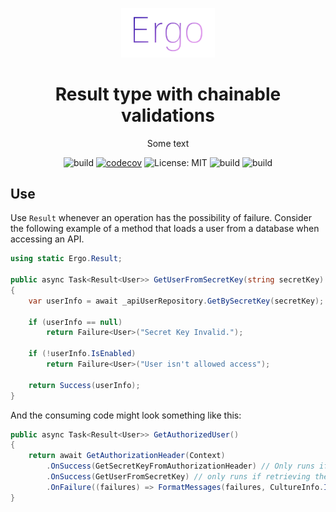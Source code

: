 <p align="center"><img src="/logo.png?raw=true" width="150"></p>
<h1 align="center">Result type with chainable validations</h1>
 
<div align="center">

Some text

![build](https://github.com/GoodeUser/Ergo/workflows/build/badge.svg) [![codecov](https://codecov.io/gh/GoodeUser/Ergo/branch/master/graph/badge.svg?token=8XDVMVSNIC)](https://codecov.io/gh/GoodeUser/Ergo) ![License: MIT](https://img.shields.io/badge/License-MIT-blue.svg) ![build](https://github.com/GoodeUser/Ergo/workflows/build/badge.svg) ![build](https://github.com/GoodeUser/Ergo/workflows/build/badge.svg)

</div>

## Use

Use `Result` whenever an operation has the possibility of failure. Consider the following example of a method that loads a user from a database when accessing an API.

```cs
using static Ergo.Result;

public async Task<Result<User>> GetUserFromSecretKey(string secretKey)
{
    var userInfo = await _apiUserRepository.GetBySecretKey(secretKey);

    if (userInfo == null)
        return Failure<User>("Secret Key Invalid.");

    if (!userInfo.IsEnabled)
        return Failure<User>("User isn't allowed access");

    return Success(userInfo);
}
```
And the consuming code might look something like this:
```cs
public async Task<Result<User>> GetAuthorizedUser()
{
    return await GetAuthorizationHeader(Context)
        .OnSuccess(GetSecretKeyFromAuthorizationHeader) // Only runs if the header is found
        .OnSuccess(GetUserFromSecretKey) // only runs if retrieving the "secret key" was successful
        .OnFailure((failures) => FormatMessages(failures, CultureInfo.InvariantCulture));
}
```
